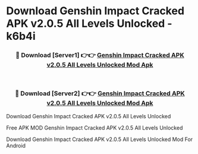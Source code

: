 # Download Genshin Impact Cracked APK v2.0.5 All Levels Unlocked - k6b4i



<div align="center">
<h3>🔴 Download [Server1] 👉👉 <a href="https://momento.my/?title=Genshin_Impact_Cracked_APK_v2.0.5_All_Levels_Unlocked">Genshin Impact Cracked APK v2.0.5 All Levels Unlocked Mod Apk</a></h3><br>

<h3>🔴 Download [Server2] 👉👉 <a href="https://momento.my/?title=Genshin_Impact_Cracked_APK_v2.0.5_All_Levels_Unlocked">Genshin Impact Cracked APK v2.0.5 All Levels Unlocked Mod Apk</a></h3>
</div>



Download Genshin Impact Cracked APK v2.0.5 All Levels Unlocked 

Free APK MOD Genshin Impact Cracked APK v2.0.5 All Levels Unlocked 

Download Genshin Impact Cracked APK v2.0.5 All Levels Unlocked Mod For Android
